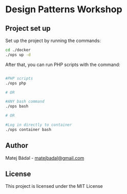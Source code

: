 # Design Patterns Workshop

## Project set up
Set up the project by running the commands:
```bash
cd ./docker
./ops up -d
```
After that, you can run PHP scripts with the command:
```bash

#PHP scripts
./ops php

# OR

#ANY bash command
./ops bash

# OR

#Log in directly to container
./ops container bash
```

## Author
Matej Bádal - matejbadal@gmail.com

## License
This project is licensed under the MIT License